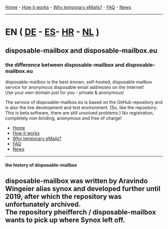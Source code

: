 [Home](https://gh.disposable-mailbox.eu/en/) - [How it works](https://gh.disposable-mailbox.eu/en/about.html) - [Why temporary eMails?](https://gh.disposable-mailbox.eu/en/why.html) - [FAQ](https://gh.disposable-mailbox.eu/en/FAQ.html) - [News](https://gh.disposable-mailbox.eu/en/news.html) 

---

# EN ( [DE](https://gh.disposable-mailbox.eu/de/index.html) - [ES](https://gh.disposable-mailbox.eu/es/index.html)- [HR](https://gh.disposable-mailbox.eu/hr/index.html) - [NL](https://gh.disposable-mailbox.eu/nl/index.html) )


## disposable-mailbox and disposable-mailbox.eu

### the difference between disposable-mailbox and disposable-mailbox.eu
disposable-mailbox is the best-known, self-hosted, disposable mailbox service for anonymous disposable email addresses on the Internet!  
Use your own domain just for you - private & anonymous!

The service of disposable-mailbox.eu is based on the GitHub repository and is also the live development and test environment.
(So, like the repository: This is beta software, there are still unsolved problems.) 
No registration, completely non-binding, anonymous and free of charge!


- [Home](https://gh.disposable-mailbox.eu/en/)
- [How it works](https://gh.disposable-mailbox.eu/en/about.html)
- [Why temporary eMails?](https://gh.disposable-mailbox.eu/en/why.html)
- [FAQ](https://gh.disposable-mailbox.eu/en/FAQ.html) 
- [News](https://gh.disposable-mailbox.eu/en/news.html) 
---
#### the history of disposable-mailbox
disposable-mailbox was written by Aravindo Wingeier alias synox and developed further until 2019, after which the repository was unfortunately archived.  
The repository pheifferch / disposable-mailbox wants to pick up where Synox left off.
----

